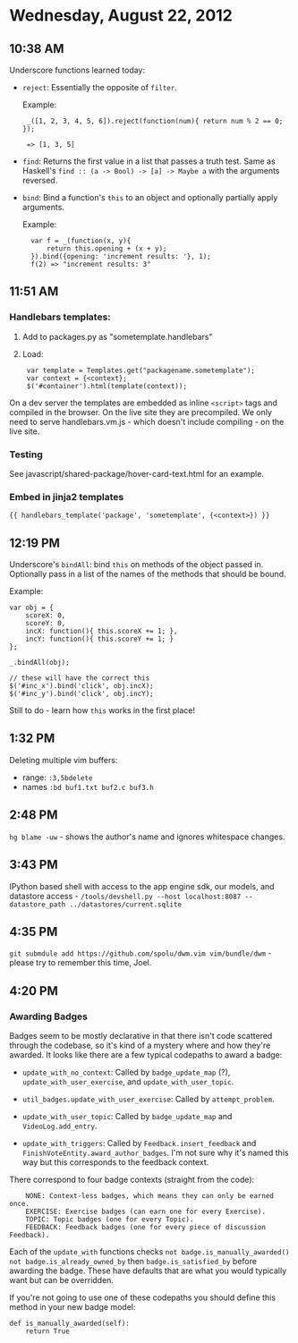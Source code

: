 # Wednesday, August 22, 2012

## 10:38 AM

Underscore functions learned today:

* `reject`: Essentially the opposite of `filter`.
   
   Example:
   
       _([1, 2, 3, 4, 5, 6]).reject(function(num){ return num % 2 == 0; });
   
       => [1, 3, 5]
       
* `find`: Returns the first value in a list that passes a truth test. Same as Haskell's `find :: (a -> Bool) -> [a] -> Maybe a` with the arguments reversed.

* `bind`: Bind a function's `this` to an object and optionally partially apply arguments.

    Example:
    
        var f = _(function(x, y){
            return this.opening + (x + y);
        }).bind({opening: 'increment results: '}, 1);
        f(2) => "increment results: 3"

## 11:51 AM

### Handlebars templates:

  1. Add to packages.py as "sometemplate.handlebars"
  2. Load:
  
          var template = Templates.get("packagename.sometemplate");
          var context = {<context};
          $('#container').html(template(context));
      
On a dev server the templates are embedded as inline `<script>` tags and compiled in the browser. On the live site they are precompiled. We only need to serve handlebars.vm.js - which doesn't include compiling - on the live site.

### Testing

See javascript/shared-package/hover-card-text.html for an example.

### Embed in jinja2 templates

    {{ handlebars_template('package', 'sometemplate', {<context>}) }}

## 12:19 PM

Underscore's `bindAll`: bind `this` on methods of the object passed in. Optionally pass in a list of the names of the methods that should be bound.

Example:

    var obj = {
        scoreX: 0,
        scoreY: 0,
        incX: function(){ this.scoreX += 1; },
        incY: function(){ this.scoreY += 1; }
    };
    
    _.bindAll(obj);
    
    // these will have the correct this
    $('#inc_x').bind('click', obj.incX);
    $('#inc_y').bind('click', obj.incY);

Still to do - learn how `this` works in the first place!

## 1:32 PM

Deleting multiple vim buffers:

  * range: `:3,5bdelete`
  * names `:bd buf1.txt buf2.c buf3.h`

## 2:48 PM

`hg blame -uw` - shows the author's name and ignores whitespace changes.

## 3:43 PM

IPython based shell with access to the app engine sdk, our models, and datastore access -
`/tools/devshell.py --host localhost:8087 --datastore_path ../datastores/current.sqlite`

## 4:35 PM

`git submdule add https://github.com/spolu/dwm.vim vim/bundle/dwm` - please try to remember this time, Joel.

## 4:20 PM

### Awarding Badges

Badges seem to be mostly declarative in that there isn't code scattered through the codebase, so it's kind of a mystery where and how they're awarded. It looks like there are a few typical codepaths to award a badge:

  * `update_with_no_context`: Called by `badge_update_map` (?), `update_with_user_exercise`, and `update_with_user_topic`.
  
  * `util_badges.update_with_user_exercise`: Called by `attempt_problem`.
 
  * `update_with_user_topic`: Called by `badge_update_map` and `VideoLog.add_entry`.
  
  * `update_with_triggers`: Called by `Feedback.insert_feedback` and `FinishVoteEntity.award_author_badges`. I'm not sure why it's named this way but this corresponds to the feedback context.

There correspond to four badge contexts (straight from the code):

        NONE: Context-less badges, which means they can only be earned once.
        EXERCISE: Exercise badges (can earn one for every Exercise).
        TOPIC: Topic badges (one for every Topic).
        FEEDBACK: Feedback badges (one for every piece of discussion Feedback).

Each of the `update_with` functions checks `not badge.is_manually_awarded()` `not badge.is_already_owned_by` then `badge.is_satisfied_by` before awarding the badge. These have defaults that are what you would typically want but can be overridden.

If you're not going to use one of these codepaths you should define this method in your new badge model:

    def is_manually_awarded(self):
        return True

